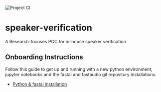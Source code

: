 ![Project CI](https://github.com/OnTrack-UG-Squad/speech_verification_public/workflows/.github/workflows/python-ci.yml/badge.svg)

# speaker-verification

A Research-focuses POC for in-house speaker verification

## Onboarding Instructions

Follow this guide to get up and running with a new python environment, jupyter notebooks and the fastai and fastaudio git repository installations.

* [Python & fastai installation](fastai_installation.md)
